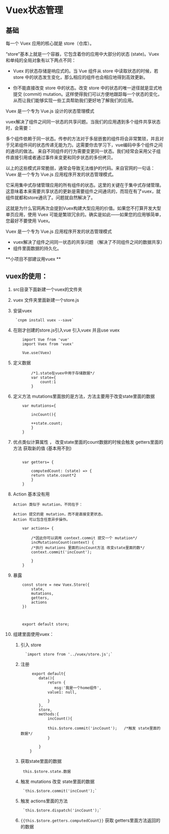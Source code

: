 # Vuex状态管理

## 基础
每一个 Vuex 应用的核心就是 store（仓库）。

“store”基本上就是一个容器，它包含着你的应用中大部分的状态 (state)。Vuex 和单纯的全局对象有以下两点不同：

- Vuex 的状态存储是响应式的。当 Vue 组件从 store 中读取状态的时候，若 store 中的状态发生变化，那么相应的组件也会相应地得到高效更新。

- 你不能直接改变 store 中的状态。改变 store 中的状态的唯一途径就是显式地提交 (commit) mutation。这样使得我们可以方便地跟踪每一个状态的变化，从而让我们能够实现一些工具帮助我们更好地了解我们的应用。


Vuex 是一个专为 Vue.js 设计的状态管理模式


vuex解决了组件之间同一状态的共享问题。当我们的应用遇到多个组件共享状态时，会需要：

多个组件依赖于同一状态。传参的方法对于多层嵌套的组件将会非常繁琐，并且对于兄弟组件间的状态传递无能为力。这需要你去学习下，vue编码中多个组件之间的通讯的做法。
来自不同组件的行为需要变更同一状态。我们经常会采用父子组件直接引用或者通过事件来变更和同步状态的多份拷贝。

以上的这些模式非常脆弱，通常会导致无法维护的代码。来自官网的一句话：Vuex 是一个专为 Vue.js 应用程序开发的状态管理模式。

它采用集中式存储管理应用的所有组件的状态。这里的关键在于集中式存储管理。这意味着本来需要共享状态的更新是需要组件之间通讯的，而现在有了vuex，就组件就都和store通讯了。问题就自然解决了。

这就是为什么官网再次会提到Vuex构建大型应用的价值。如果您不打算开发大型单页应用，使用 Vuex 可能是繁琐冗余的。确实是如此——如果您的应用够简单，您最好不要使用 Vuex。



Vuex 是一个专为 Vue.js 应用程序开发的状态管理模式
- vuex解决了组件之间同一状态的共享问题  （解决了不同组件之间的数据共享）
- 组件里面数据的持久化。                



**小项目不部建议用vuex   **



## vuex的使用：

1. src目录下面新建一个vuex的文件夹

2. vuex 文件夹里面新建一个store.js

3. 安装vuex  

		`cnpm install vuex --save`

4. 在刚才创建的store.js引入vue  引入vuex 并且use vuex
    ```
		import Vue from 'vue'
		import Vuex from 'vuex'

		Vue.use(Vuex)
    ```

5. 定义数据
    ```
			/*1.state在vuex中用于存储数据*/
			var state={
			    count:1
			}
    ```
 
6. 定义方法	 mutations里面放的是方法，方法主要用于改变state里面的数据
    ```
		var mutations={

		    incCount(){

			++state.count;
		    }
		}
    ```

7. 优点类似计算属性   ，  改变state里面的count数据的时候会触发 getters里面的方法 获取新的值 (基本用不到)
    ```

		var getters= {
		   
		    computedCount: (state) => {
			return state.count*2
		    }
		}
    ```


8.  Action 基本没有用

		Action 类似于 mutation，不同在于：

		Action 提交的是 mutation，而不是直接变更状态。
		Action 可以包含任意异步操作。
		

    ```
		var actions= {

            /*因此你可以调用 context.commit 提交一个 mutation*/
		    incMutationsCount(context) {    
		    /*执行 mutations 里面的incCount方法 改变state里面的数*/
			context.commit('incCount');    

		    }
		}

	```


9. 暴露
    ```
		const store = new Vuex.Store({
		    state,
		    mutations,
		    getters,
		    actions
		})


		
		export default store;

    ```
10. 组建里面使用vuex：

	1. 引入 store

			 `import store from '../vuex/store.js';`


	2. 注册
        ```
			 export default{
				data(){
				    return {               
				       msg:'我是一个home组件',
					value1: null,
				     
				    }
				},
				store,
				methods:{
				    incCount(){
				      
					this.$store.commit('incCount');   /*触发 state里面的数据*/
				    }

				}
			}
        ```
	3. 获取state里面的数据  

			this.$store.state.数据



	4. 触发 mutations 改变 state里面的数据
			
			`this.$store.commit('incCount');`


	5. 触发 actions里面的方法
			
			`this.$store.dispatch('incCount');`

	6. `{{this.$store.getters.computedCount}}`  获取 getters里面方法返回的的数据
		

